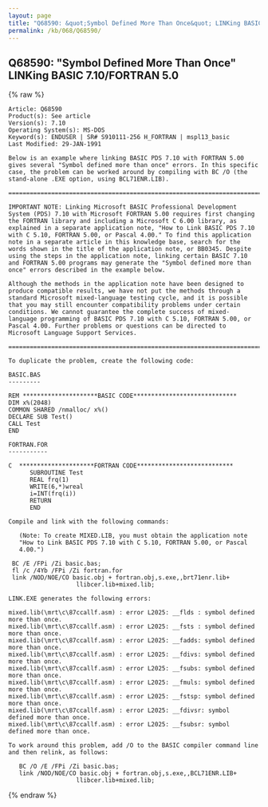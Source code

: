 ```yaml
---
layout: page
title: "Q68590: &quot;Symbol Defined More Than Once&quot; LINKing BASIC 7.10/FORTRAN 5.0"
permalink: /kb/068/Q68590/
---
```


## Q68590: &quot;Symbol Defined More Than Once&quot; LINKing BASIC 7.10/FORTRAN 5.0

{% raw %}

	Article: Q68590
	Product(s): See article
	Version(s): 7.10
	Operating System(s): MS-DOS
	Keyword(s): ENDUSER | SR# S910111-256 H_FORTRAN | mspl13_basic
	Last Modified: 29-JAN-1991
	
	Below is an example where linking BASIC PDS 7.10 with FORTRAN 5.00
	gives several "Symbol defined more than once" errors. In this specific
	case, the problem can be worked around by compiling with BC /O (the
	stand-alone .EXE option, using BCL71ENR.LIB).
	
	=======================================================================
	
	IMPORTANT NOTE: Linking Microsoft BASIC Professional Development
	System (PDS) 7.10 with Microsoft FORTRAN 5.00 requires first changing
	the FORTRAN library and including a Microsoft C 6.00 library, as
	explained in a separate application note, "How to Link BASIC PDS 7.10
	with C 5.10, FORTRAN 5.00, or Pascal 4.00." To find this application
	note in a separate article in this knowledge base, search for the
	words shown in the title of the application note, or BB0345. Despite
	using the steps in the application note, linking certain BASIC 7.10
	and FORTRAN 5.00 programs may generate the "Symbol defined more than
	once" errors described in the example below.
	
	Although the methods in the application note have been designed to
	produce compatible results, we have not put the methods through a
	standard Microsoft mixed-language testing cycle, and it is possible
	that you may still encounter compatibility problems under certain
	conditions. We cannot guarantee the complete success of mixed-
	language programming of BASIC PDS 7.10 with C 5.10, FORTRAN 5.00, or
	Pascal 4.00. Further problems or questions can be directed to
	Microsoft Language Support Services.
	
	=======================================================================
	
	To duplicate the problem, create the following code:
	
	BASIC.BAS
	---------
	
	REM *********************BASIC CODE*****************************
	DIM x%(2048)
	COMMON SHARED /nmalloc/ x%()
	DECLARE SUB Test()
	CALL Test
	END
	
	FORTRAN.FOR
	-----------
	
	C  *********************FORTRAN CODE***************************
	      SUBROUTINE Test
	      REAL frq(1)
	      WRITE(6,*)wreal
	      i=INT(frq(i))
	      RETURN
	      END
	
	Compile and link with the following commands:
	
	   (Note: To create MIXED.LIB, you must obtain the application note
	   "How to Link BASIC PDS 7.10 with C 5.10, FORTRAN 5.00, or Pascal
	   4.00.")
	
	 BC /E /FPi /Zi basic.bas;
	 fl /c /4Yb /FPi /Zi fortran.for
	 link /NOD/NOE/CO basic.obj + fortran.obj,s.exe,,brt71enr.lib+
	                   llibcer.lib+mixed.lib;
	
	LINK.EXE generates the following errors:
	
	mixed.lib(\mrt\c\87ccallf.asm) : error L2025: __flds : symbol defined
	more than once.
	mixed.lib(\mrt\c\87ccallf.asm) : error L2025: __fsts : symbol defined
	more than once.
	mixed.lib(\mrt\c\87ccallf.asm) : error L2025: __fadds: symbol defined
	more than once.
	mixed.lib(\mrt\c\87ccallf.asm) : error L2025: __fdivs: symbol defined
	more than once.
	mixed.lib(\mrt\c\87ccallf.asm) : error L2025: __fsubs: symbol defined
	more than once.
	mixed.lib(\mrt\c\87ccallf.asm) : error L2025: __fmuls: symbol defined
	more than once.
	mixed.lib(\mrt\c\87ccallf.asm) : error L2025: __fstsp: symbol defined
	more than once.
	mixed.lib(\mrt\c\87ccallf.asm) : error L2025: __fdivsr: symbol
	defined more than once.
	mixed.lib(\mrt\c\87ccallf.asm) : error L2025: __fsubsr: symbol
	defined more than once.
	
	To work around this problem, add /O to the BASIC compiler command line
	and then relink, as follows:
	
	   BC /O /E /FPi /Zi basic.bas;
	   link /NOD/NOE/CO basic.obj + fortran.obj,s.exe,,BCL71ENR.LIB+
	                   llibcer.lib+mixed.lib;

{% endraw %}
